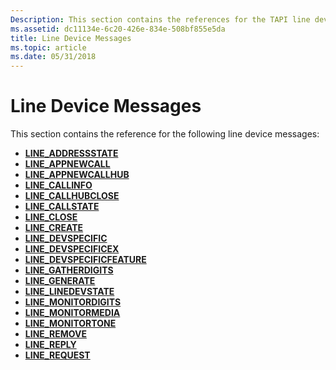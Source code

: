 ```yaml
---
Description: This section contains the references for the TAPI line device messages.
ms.assetid: dc11134e-6c20-426e-834e-508bf855e5da
title: Line Device Messages
ms.topic: article
ms.date: 05/31/2018
---
```


# Line Device Messages

This section contains the reference for the following line device messages:

-   [**LINE\_ADDRESSSTATE**](line-addressstate.md)
-   [**LINE\_APPNEWCALL**](line-appnewcall.md)
-   [**LINE\_APPNEWCALLHUB**](line-appnewcallhub.md)
-   [**LINE\_CALLINFO**](line-callinfo.md)
-   [**LINE\_CALLHUBCLOSE**](line-callhubclose.md)
-   [**LINE\_CALLSTATE**](line-callstate.md)
-   [**LINE\_CLOSE**](line-close.md)
-   [**LINE\_CREATE**](line-create.md)
-   [**LINE\_DEVSPECIFIC**](line-devspecific.md)
-   [**LINE\_DEVSPECIFICEX**](line-devspecificex.md)
-   [**LINE\_DEVSPECIFICFEATURE**](line-devspecificfeature.md)
-   [**LINE\_GATHERDIGITS**](line-gatherdigits.md)
-   [**LINE\_GENERATE**](line-generate.md)
-   [**LINE\_LINEDEVSTATE**](line-linedevstate.md)
-   [**LINE\_MONITORDIGITS**](line-monitordigits.md)
-   [**LINE\_MONITORMEDIA**](line-monitormedia.md)
-   [**LINE\_MONITORTONE**](line-monitortone.md)
-   [**LINE\_REMOVE**](line-remove.md)
-   [**LINE\_REPLY**](line-reply.md)
-   [**LINE\_REQUEST**](line-request.md)

 

 




